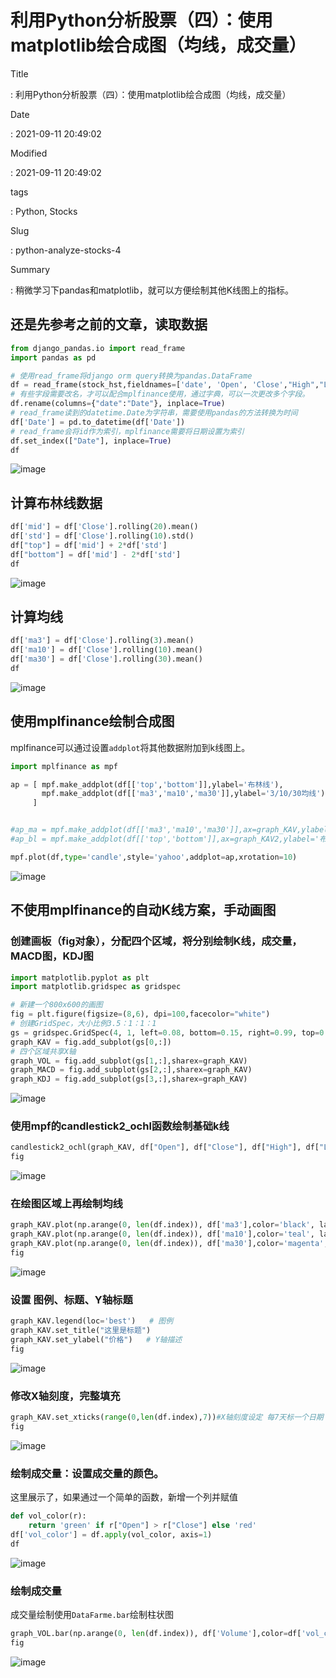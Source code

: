 # 利用Python分析股票（四）：使用matplotlib绘合成图（均线，成交量）

Title

:   利用Python分析股票（四）：使用matplotlib绘合成图（均线，成交量）

Date

:   2021-09-11 20:49:02

Modified

:   2021-09-11 20:49:02

tags

:   Python, Stocks

Slug

:   python-analyze-stocks-4

Summary

:   稍微学习下pandas和matplotlib，就可以方便绘制其他K线图上的指标。

## 还是先参考之前的文章，读取数据

``` python
from django_pandas.io import read_frame
import pandas as pd

# 使用read_frame将django orm query转换为pandas.DataFrame
df = read_frame(stock_hst,fieldnames=['date', 'Open', 'Close',"High","Low","Volume"])
# 有些字段需要改名，才可以配合mplfinance使用，通过字典，可以一次更改多个字段。
df.rename(columns={"date":"Date"}, inplace=True)
# read_frame读到的datetime.Date为字符串，需要使用pandas的方法转换为时间
df['Date'] = pd.to_datetime(df['Date'])
# read_frame会将id作为索引，mplfinance需要将日期设置为索引
df.set_index(["Date"], inplace=True)
df
```

![image](%7Bstatic%7D/images/132950439-3f247575-b137-42bf-a269-b6131e5961bf.png)

## 计算布林线数据

``` python
df['mid'] = df['Close'].rolling(20).mean()
df['std'] = df['Close'].rolling(10).std()
df["top"] = df['mid'] + 2*df['std']
df["bottom"] = df['mid'] - 2*df['std']
df
```

![image](%7Bstatic%7D/images/132951415-1658adfa-128b-46e1-a5cd-1a5349d47449.png)

## 计算均线

``` python
df['ma3'] = df['Close'].rolling(3).mean()
df['ma10'] = df['Close'].rolling(10).mean()
df['ma30'] = df['Close'].rolling(30).mean()
df
```

![image](%7Bstatic%7D/images/132951430-19eea8b5-64bf-40f8-b83f-68510debb299.png)

## 使用mplfinance绘制合成图

mplfinance可以通过设置`addplot`将其他数据附加到k线图上。

``` python
import mplfinance as mpf

ap = [ mpf.make_addplot(df[['top','bottom']],ylabel='布林线'),
       mpf.make_addplot(df[['ma3','ma10','ma30']],ylabel='3/10/30均线')
     ]


#ap_ma = mpf.make_addplot(df[['ma3','ma10','ma30']],ax=graph_KAV,ylabel='3/10/30均线')
#ap_bl = mpf.make_addplot(df[['top','bottom']],ax=graph_KAV2,ylabel='布林线')

mpf.plot(df,type='candle',style='yahoo',addplot=ap,xrotation=10)
```

![image](%7Bstatic%7D/images/132951618-716f68c5-0a47-4761-9d3a-68a9b42dc524.png)

## 不使用mplfinance的自动K线方案，手动画图

### 创建画板（fig对象），分配四个区域，将分别绘制K线，成交量，MACD图，KDJ图

``` python
import matplotlib.pyplot as plt
import matplotlib.gridspec as gridspec

# 新建一个800x600的画图
fig = plt.figure(figsize=(8,6), dpi=100,facecolor="white") 
# 创建GridSpec，大小比例3.5：1：1：1
gs = gridspec.GridSpec(4, 1, left=0.08, bottom=0.15, right=0.99, top=0.96, wspace=None, hspace=0, height_ratios=[3.5,1,1,1])
graph_KAV = fig.add_subplot(gs[0,:])
# 四个区域共享X轴
graph_VOL = fig.add_subplot(gs[1,:],sharex=graph_KAV)
graph_MACD = fig.add_subplot(gs[2,:],sharex=graph_KAV)
graph_KDJ = fig.add_subplot(gs[3,:],sharex=graph_KAV)
```

![image](%7Bstatic%7D/images/132951504-aff82769-bd1a-4bba-82cb-0e7f5d8f54cb.png)

### 使用mpf的candlestick2_ochl函数绘制基础k线

``` python
candlestick2_ochl(graph_KAV, df["Open"], df["Close"], df["High"], df["Low"], width=0.5, colorup='r', colordown='g')  # 绘制K线走势
fig
```

![image](%7Bstatic%7D/images/132951703-2aebc21a-5d6e-4cc4-a4c7-922d82f7f785.png)

### 在绘图区域上再绘制均线

``` python
graph_KAV.plot(np.arange(0, len(df.index)), df['ma3'],color='black', label='M3',lw=1.0)
graph_KAV.plot(np.arange(0, len(df.index)), df['ma10'],color='teal', label='M10',lw=1.0)
graph_KAV.plot(np.arange(0, len(df.index)), df['ma30'],color='magenta', label='M30',lw=1.0)
fig
```

![image](%7Bstatic%7D/images/132951737-7503ff62-b49e-4165-a062-65f51b32024d.png)

### 设置 图例、标题、Y轴标题

``` python
graph_KAV.legend(loc='best')   # 图例
graph_KAV.set_title("这里是标题")
graph_KAV.set_ylabel("价格")   # Y轴描述
fig
```

![image](%7Bstatic%7D/images/132951768-b40c7395-af12-44c1-8b25-ec1a1bc41d56.png)

### 修改X轴刻度，完整填充

``` python
graph_KAV.set_xticks(range(0,len(df.index),7))#X轴刻度设定 每7天标一个日期
fig
```

![image](%7Bstatic%7D/images/132952032-f1e3d373-1e15-48a2-9c8d-cc8da1379453.png)

### 绘制成交量：设置成交量的颜色。

这里展示了，如果通过一个简单的函数，新增一个列并赋值

``` python
def vol_color(r):
    return 'green' if r["Open"] > r["Close"] else 'red'
df['vol_color'] = df.apply(vol_color, axis=1)  
df
```

![image](%7Bstatic%7D/images/132952103-80f99391-47b8-49b6-942f-18ef6f518d50.png)

### 绘制成交量

成交量绘制使用`DataFarme.bar`绘制柱状图

``` python
graph_VOL.bar(np.arange(0, len(df.index)), df['Volume'],color=df['vol_color'])
fig
```

![image](%7Bstatic%7D/images/132952132-c01f3c0d-936a-483c-953a-d69fd23783a1.png)

